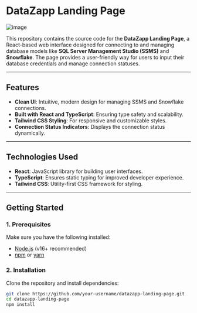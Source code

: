 # **DataZapp Landing Page**

![image](https://github.com/user-attachments/assets/39ea9514-5749-453a-b3fb-bc83f30a7785)
  

This repository contains the source code for the **DataZapp Landing Page**, a React-based web interface designed for connecting to and managing database models like **SQL Server Management Studio (SSMS)** and **Snowflake**. The page provides a user-friendly way for users to input their database credentials and manage connection statuses.

---

## **Features**
- **Clean UI**: Intuitive, modern design for managing SSMS and Snowflake connections.
- **Built with React and TypeScript**: Ensuring type safety and scalability.
- **Tailwind CSS Styling**: For responsive and customizable styles.
- **Connection Status Indicators**: Displays the connection status dynamically.

---

## **Technologies Used**
- **React**: JavaScript library for building user interfaces.
- **TypeScript**: Ensures static typing for improved developer experience.
- **Tailwind CSS**: Utility-first CSS framework for styling.

---

## **Getting Started**

### **1. Prerequisites**
Make sure you have the following installed:
- [Node.js](https://nodejs.org/) (v16+ recommended)
- [npm](https://www.npmjs.com/) or [yarn](https://yarnpkg.com/)

### **2. Installation**
Clone the repository and install dependencies:
```bash
git clone https://github.com/your-username/datazapp-landing-page.git
cd datazapp-landing-page
npm install
